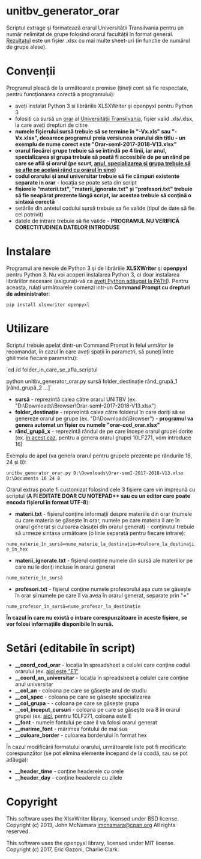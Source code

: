 # unitbv_generator_orar
Scriptul extrage și formatează orarul Universității Transilvania pentru un număr nelimitat de grupe folosind orarul facultății în format general. [Rezultatul](https://i.imgur.com/ZJ3A6WH.png) este un fișier .xlsx cu mai multe sheet-uri (in functie de numărul de grupe alese).

# Convenții
Programul pleacă de la următoarele premise (țineți cont să fie respectate, pentru funcționarea corectă a programului):

- aveți instalat Python 3 si librăriile XLSXWriter și openpyxl pentru Python 3
- folosiți ca sursă un [orar](https://i.imgur.com/25szy1B.png) al [Universității Transilvania](http://www.unitbv.ro), fișier valid .xls/.xlsx, la care aveți drepturi de citire
- **numele fișierului sursă trebuie să se termine în "-Vx.xls" sau "-Vx.xlsx", deoarece programul preia versiunea orarului din titlu - un exemplu de nume corect este "Orar-semI-2017-2018-V13.xlsx"**
- **orarul fiecărei grupe trebuie să se întindă pe 4 linii, iar anul, specializarea și grupa trebuie să poată fi accesibile de pe un rând pe care se află și orarul (pe scurt, [anul, specializarea și grupa trebuie să se afle pe același rând cu orarul în sine](https://i.imgur.com/H9ZJMVu.png))**
- **codul orarului și anul universitar trebuie să fie câmpuri existente separate in orar** - locația se poate seta din script
- **fișierele "materii.txt", "materii_ignorate.txt" și "profesori.txt" trebuie să fie neapărat prezente lângă script, iar acestea trebuie să conțină o sintaxă corectă**
- setările din antetul codului sursă trebuie sa fie valide (tipul de date să fie cel potrivit)
- datele de intrare trebuie să fie valide - **PROGRAMUL NU VERIFICĂ CORECTITUDINEA DATELOR INTRODUSE**

# Instalare
Programul are nevoie de Python 3 și de librăriile **XLSXWriter** și **openpyxl** pentru Python 3. Nu voi acoperi instalarea Python 3, ci doar instalarea librăriilor necesare (asigurați-vă ca [aveți Python adăugat la PATH](https://i.imgur.com/QxIWjLX.png)). Pentru aceasta, rulați următoarele comenzi intr-un **Command Prompt cu drepturi de administrator**:

`pip install xlsxwriter openpyxl`

# Utilizare
Scriptul trebuie apelat dintr-un Command Prompt în felul următor (e recomandat, în cazul în care aveți spații în parametri, să puneți între ghilimele fiecare parametru):

`cd /d folder_in_care_se_afla_scriptul

python unitbv_generator_orar.py sursă folder_destinație rând_grupă_1 [rând_grupă_2 ...]`

- **sursă** - reprezintă calea către orarul UNITBV (ex. "D:\Downloads\Browser\Orar-semI-2017-2018-V13.xlsx")
- **folder_destinație** - reprezintă calea către folderul în care doriți să se genereze orarul pe grupe (ex. "D:\Downloads\Browser") - **programul va genera automat un fișier cu numele "orar-cod_orar.xlsx"**
- **rând_grupă_x** - reprezintă rândul de pe care începe orarul grupei dorite (ex. [în acest caz](https://i.imgur.com/ywVhiHd.png), pentru a genera orarul grupei 10LF271, vom introduce 16)

Exemplu de apel (va genera orarul pentru grupele prezente pe rândurile 16, 24 și 8):

`unitbv_generator_orar.py D:\Downloads\Orar-semI-2017-2018-V13.xlsx D:\Documents 16 24 8`

Orarul extras poate fi customizat folosind cele 3 fișiere care vin impreună cu scriptul (**A FI EDITATE DOAR CU NOTEPAD++ sau cu un editor care poate encoda fișierul în format UTF-8**):

- **materii.txt** - fișierul conține informații despre materiile din orar (numele cu care materia se găsește în orar, numele pe care materia il are în orarul generat și culoarea căsuței din orarul generat) - conținutul trebuie să urmeze sintaxa următoare (o linie separată pentru fiecare intrare):

`nume_materie_în_sursă=nume_materie_la_destinație=#culoare_la_destinație_în_hex`

- **materii_ignorate.txt** - fișierul conține numele din sursă ale materiilor pe care nu le doriți incluse în orarul generat

`nume_materie_în_sursă`
- **profesori.txt** - fișierul conține numele profesorului așa cum se găsește în orar și numele pe care îl va avea în orarul generat, separate prin "="

`nume_profesor_în_sursă=nume_profesor_la_destinație`

**În cazul în care nu există o intrare corespunzătoare în aceste fișiere, se vor folosi informațiile disponibile în sursă.**

# Setări (editabile în script)

- **__coord_cod_orar** - locația în spreadsheet a celulei care conține codul orarului (ex. [aici este "E1"](https://i.imgur.com/zwIZe4Q.png)
- **__coord_an_universitar** - locația în spreadsheet a celulei care conține anul universitar
- **__col_an** - coloana pe care se găsește anul de studiu
- **__col_spec** - coloana pe care se găsește specializarea
- **__col_grupa** - - coloana pe care se găsește grupa
- **__col_inceput_cursuri** - coloana pe care se găsește ora 8 în orarul grupei (ex. [aici](https://i.imgur.com/s1t7dRR.png), pentru 10LF271, coloana este E
- **__font** - numele fontului pe care il va folosi orarul generat
- **__marime_font** - mărimea fontului de mai sus
- **__culoare_border** - culoarea borderului în format hex

În cazul modificării formatului orarului, următoarele liste pot fi modificate corespunzător (se pot elimina elemente începand de la coadă, sau se pot adăuga):
- **__header_time** - conține headerele cu orele
- **__header_day** - conține headerele cu zilele

# Copyright
This software uses the XlsxWriter library, licensed under BSD license. Copyright (c) 2013, John McNamara <jmcnamara@cpan.org> All rights reserved.

This software uses the openpyxl library, licensed under MIT license. Copyright (c) 2017, Eric Gazoni, Charlie Clark.
